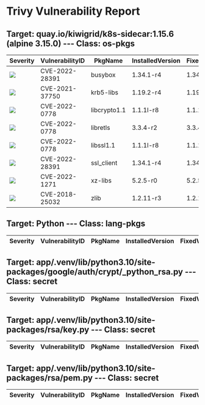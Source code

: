 # Trivy Vulnerability Report




## Target: quay.io/kiwigrid/k8s-sidecar:1.15.6 (alpine 3.15.0) --- Class: os-pkgs
|Severity|VulnerabilityID|PkgName|InstalledVersion|FixedVersion|
|--------|---------------|-------|----------------|------------|
|![](https://img.shields.io/badge/-CRITICAL-red)|CVE-2022-28391|busybox|1.34.1-r4|1.34.1-r5|
|![](https://img.shields.io/badge/-MEDIUM-yellow)|CVE-2021-37750|krb5-libs|1.19.2-r4|1.19.3-r0|
|![](https://img.shields.io/badge/-HIGH-orange)|CVE-2022-0778|libcrypto1.1|1.1.1l-r8|1.1.1n-r0|
|![](https://img.shields.io/badge/-HIGH-orange)|CVE-2022-0778|libretls|3.3.4-r2|3.3.4-r3|
|![](https://img.shields.io/badge/-HIGH-orange)|CVE-2022-0778|libssl1.1|1.1.1l-r8|1.1.1n-r0|
|![](https://img.shields.io/badge/-CRITICAL-red)|CVE-2022-28391|ssl_client|1.34.1-r4|1.34.1-r5|
|![](https://img.shields.io/badge/-HIGH-orange)|CVE-2022-1271|xz-libs|5.2.5-r0|5.2.5-r1|
|![](https://img.shields.io/badge/-HIGH-orange)|CVE-2018-25032|zlib|1.2.11-r3|1.2.12-r0|

## Target: Python --- Class: lang-pkgs
|Severity|VulnerabilityID|PkgName|InstalledVersion|FixedVersion|
|--------|---------------|-------|----------------|------------|

## Target: app/.venv/lib/python3.10/site-packages/google/auth/crypt/_python_rsa.py --- Class: secret
|Severity|VulnerabilityID|PkgName|InstalledVersion|FixedVersion|
|--------|---------------|-------|----------------|------------|

## Target: app/.venv/lib/python3.10/site-packages/rsa/key.py --- Class: secret
|Severity|VulnerabilityID|PkgName|InstalledVersion|FixedVersion|
|--------|---------------|-------|----------------|------------|

## Target: app/.venv/lib/python3.10/site-packages/rsa/pem.py --- Class: secret
|Severity|VulnerabilityID|PkgName|InstalledVersion|FixedVersion|
|--------|---------------|-------|----------------|------------|
